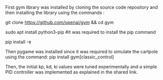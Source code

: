 First gym library was installed by cloning the source code repository and then installing the library using the commands :


git clone https://github.com/openai/gym && cd gym


sudo apt install python3-pip 
#it was required to install the pip command


pip install -e


Then pygame was installed since it was required to simulate the cartpole using the command:
pip install gym[classic_control]

Then, the initial kp, kd, ki values were tuned experimentally and a simple PID controller was implemented as explained in the shared link.
